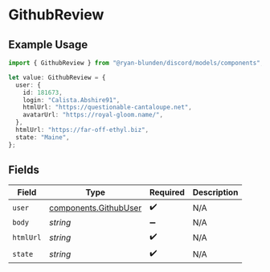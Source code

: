 # GithubReview

## Example Usage

```typescript
import { GithubReview } from "@ryan-blunden/discord/models/components";

let value: GithubReview = {
  user: {
    id: 181673,
    login: "Calista.Abshire91",
    htmlUrl: "https://questionable-cantaloupe.net",
    avatarUrl: "https://royal-gloom.name/",
  },
  htmlUrl: "https://far-off-ethyl.biz",
  state: "Maine",
};
```

## Fields

| Field                                                          | Type                                                           | Required                                                       | Description                                                    |
| -------------------------------------------------------------- | -------------------------------------------------------------- | -------------------------------------------------------------- | -------------------------------------------------------------- |
| `user`                                                         | [components.GithubUser](../../models/components/githubuser.md) | :heavy_check_mark:                                             | N/A                                                            |
| `body`                                                         | *string*                                                       | :heavy_minus_sign:                                             | N/A                                                            |
| `htmlUrl`                                                      | *string*                                                       | :heavy_check_mark:                                             | N/A                                                            |
| `state`                                                        | *string*                                                       | :heavy_check_mark:                                             | N/A                                                            |